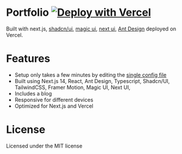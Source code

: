 # Portfolio [![Deploy with Vercel](https://vercel.com/button)](https://vercel.com/new/clone?repository-url=https%3A%2F%2Fgithub.com%2Fdillionverma%2Fportfolio)

Built with next.js, [shadcn/ui](https://ui.shadcn.com/), [magic ui](https://magicui.design/), [next ui](https://nextui.org/), [Ant Design](https://ant.design/) deployed on Vercel.

# Features

- Setup only takes a few minutes by editing the [single config file](./src/data/resume.tsx)
- Built using Next.js 14, React, Ant Design, Typescript, Shadcn/UI, TailwindCSS, Framer Motion, Magic UI, Next UI, 
- Includes a blog
- Responsive for different devices
- Optimized for Next.js and Vercel

# License

Licensed under the MIT license
